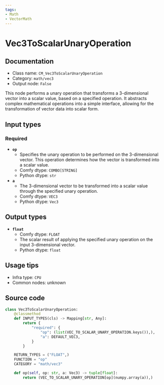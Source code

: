 ```yaml
---
tags:
- Math
- VectorMath
---
```


# Vec3ToScalarUnaryOperation
## Documentation
- Class name: `CM_Vec3ToScalarUnaryOperation`
- Category: `math/vec3`
- Output node: `False`

This node performs a unary operation that transforms a 3-dimensional vector into a scalar value, based on a specified operation. It abstracts complex mathematical operations into a simple interface, allowing for the transformation of vector data into scalar form.
## Input types
### Required
- **`op`**
    - Specifies the unary operation to be performed on the 3-dimensional vector. This operation determines how the vector is transformed into a scalar value.
    - Comfy dtype: `COMBO[STRING]`
    - Python dtype: `str`
- **`a`**
    - The 3-dimensional vector to be transformed into a scalar value through the specified unary operation.
    - Comfy dtype: `VEC3`
    - Python dtype: `Vec3`
## Output types
- **`float`**
    - Comfy dtype: `FLOAT`
    - The scalar result of applying the specified unary operation on the input 3-dimensional vector.
    - Python dtype: `float`
## Usage tips
- Infra type: `CPU`
- Common nodes: unknown


## Source code
```python
class Vec3ToScalarUnaryOperation:
    @classmethod
    def INPUT_TYPES(cls) -> Mapping[str, Any]:
        return {
            "required": {
                "op": (list(VEC_TO_SCALAR_UNARY_OPERATION.keys()),),
                "a": DEFAULT_VEC3,
            }
        }

    RETURN_TYPES = ("FLOAT",)
    FUNCTION = "op"
    CATEGORY = "math/vec3"

    def op(self, op: str, a: Vec3) -> tuple[float]:
        return (VEC_TO_SCALAR_UNARY_OPERATION[op](numpy.array(a)),)

```
